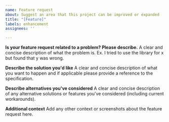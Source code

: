 ```yaml
---
name: Feature request
about: Suggest an area that this project can be improved or expanded
title: "[Feature]"
labels: enhancement
assignees: ''

---
```


**Is your feature request related to a problem? Please describe.**
A clear and concise description of what the problem is. Ex. I tried to use the library for x but found that y was wrong.

**Describe the solution you'd like**
A clear and concise description of what you want to happen and if applicable please provide a reference to the specification.

**Describe alternatives you've considered**
A clear and concise description of any alternative solutions or features you've considered (including current workarounds).

**Additional context**
Add any other context or screenshots about the feature request here.
